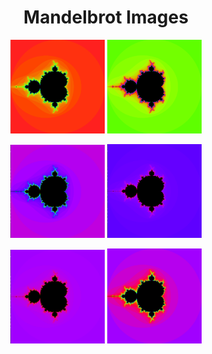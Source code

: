 <main align="center">
<h1 align="center"> Mandelbrot Images </h1>

<p align="center">
<img src="pictures/fractol1.png" width="30%">
<img src="pictures/fractol2.png" width="30%">
 </p>
 <p>
<img src="pictures/fractol3.png" width="30%">
<img src="pictures/fractol4.png" width="30%">
  </p>
<img src="pictures/fractol5.png" width="30%">
<img src="pictures/fractol6.png" width="30%">
</main>
